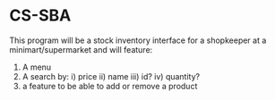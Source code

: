 # CS-SBA
This program will be a stock inventory interface for a shopkeeper at a minimart/supermarket and will feature:
1) A menu
2) A search by:
        i) price
        ii) name
        iii) id?
        iv) quantity?
3) a feature to be able to add or remove a product
